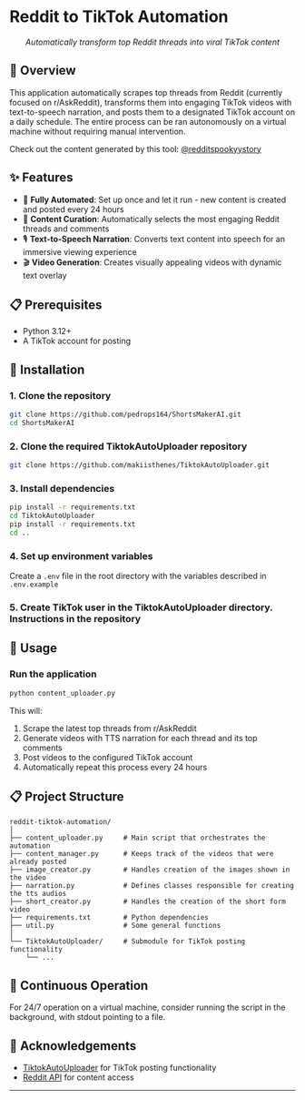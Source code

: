 # Reddit to TikTok Automation

<div align="center">
  
_Automatically transform top Reddit threads into viral TikTok content_

</div>

## 🚀 Overview

This application automatically scrapes top threads from Reddit (currently focused on r/AskReddit), transforms them into engaging TikTok videos with text-to-speech narration, and posts them to a designated TikTok account on a daily schedule. The entire process can be ran autonomously on a virtual machine without requiring manual intervention.

Check out the content generated by this tool: [@redditspookyystory](https://www.tiktok.com/@redditspookyystory)

## ✨ Features

- 🤖 **Fully Automated**: Set up once and let it run - new content is created and posted every 24 hours
- 🎯 **Content Curation**: Automatically selects the most engaging Reddit threads and comments
- 🎙️ **Text-to-Speech Narration**: Converts text content into speech for an immersive viewing experience
- 🎬 **Video Generation**: Creates visually appealing videos with dynamic text overlay

## 📋 Prerequisites

- Python 3.12+
- A TikTok account for posting

## 🔧 Installation

### 1. Clone the repository

```bash
git clone https://github.com/pedrops164/ShortsMakerAI.git
cd ShortsMakerAI
```

### 2. Clone the required TiktokAutoUploader repository

```bash
git clone https://github.com/makiisthenes/TiktokAutoUploader.git
```

### 3. Install dependencies

```bash
pip install -r requirements.txt
cd TiktokAutoUploader
pip install -r requirements.txt
cd ..
```

### 4. Set up environment variables

Create a `.env` file in the root directory with the variables described in `.env.example`

### 5. Create TikTok user in the TiktokAutoUploader directory. Instructions in the repository

## 🚀 Usage

### Run the application

```bash
python content_uploader.py
```

This will:
1. Scrape the latest top threads from r/AskReddit
2. Generate videos with TTS narration for each thread and its top comments
3. Post videos to the configured TikTok account
4. Automatically repeat this process every 24 hours

## 📋 Project Structure

```
reddit-tiktok-automation/
│
├── content_uploader.py     # Main script that orchestrates the automation
├── content_manager.py      # Keeps track of the videos that were already posted
├── image_creator.py        # Handles creation of the images shown in the video
├── narration.py            # Defines classes responsible for creating the tts audios
├── short_creator.py        # Handles the creation of the short form video
├── requirements.txt        # Python dependencies
├── util.py                 # Some general functions
│
└── TiktokAutoUploader/     # Submodule for TikTok posting functionality
    └── ...
```

## 🔄 Continuous Operation

For 24/7 operation on a virtual machine, consider running the script in the background, with stdout pointing to a file.

## 📣 Acknowledgements

- [TiktokAutoUploader](https://github.com/makiisthenes/TiktokAutoUploader) for TikTok posting functionality
- [Reddit API](https://www.reddit.com/dev/api/) for content access

---
